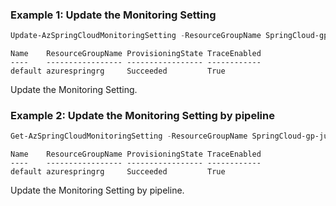 ### Example 1: Update the Monitoring Setting
```powershell
Update-AzSpringCloudMonitoringSetting -ResourceGroupName SpringCloud-gp-junxi -Name springcloud-service -AppInsightsInstrumentationKey "InstrumentationKey=xxxxxxxxxxxxxxxxxxx;IngestionEndpoint=https://xxxxxx.in.applicationinsights.azure.com/;LiveEndpoint=https://eastus.livediagnostics.monitor.azure.com/" -TraceEnabled
```

```output
Name    ResourceGroupName ProvisioningState TraceEnabled
----    ----------------- ----------------- ------------
default azurespringrg     Succeeded         True
```

Update the Monitoring Setting.

### Example 2: Update the Monitoring Setting by pipeline
```powershell
Get-AzSpringCloudMonitoringSetting -ResourceGroupName SpringCloud-gp-junxi -Name springcloud-service | Update-AzSpringCloudMonitoringSetting -AppInsightsInstrumentationKey "InstrumentationKey=xxxxxxxxxxxxxxxxxxx;IngestionEndpoint=https://xxxxxx.in.applicationinsights.azure.com/;LiveEndpoint=https://eastus.livediagnostics.monitor.azure.com/" -TraceEnabled
```

```output
Name    ResourceGroupName ProvisioningState TraceEnabled
----    ----------------- ----------------- ------------
default azurespringrg     Succeeded         True
```

Update the Monitoring Setting by pipeline.

